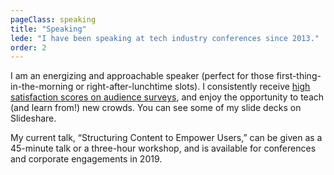 ```yaml
---
pageClass: speaking
title: "Speaking"
lede: "I have been speaking at tech industry conferences since 2013."
order: 2
---
```


I am an energizing and approachable speaker (perfect for those first-thing-in-the-morning or right-after-lunchtime slots). I consistently receive [high satisfaction scores on audience surveys](#), and enjoy the opportunity to teach (and learn from!) new crowds. You can see some of my slide decks on Slideshare.

My current talk, “Structuring Content to Empower Users,” can be given as a 45-minute talk or a three-hour workshop, and is available for conferences and corporate engagements in 2019.